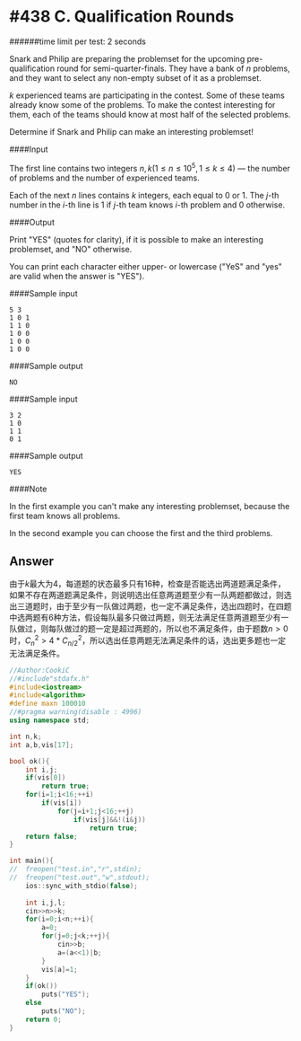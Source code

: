 # #438 C. Qualification Rounds

######time limit per test: 2 seconds

Snark and Philip are preparing the problemset for the upcoming pre-qualification round for semi-quarter-finals. They have a bank of $n$ problems, and they want to select any non-empty subset of it as a problemset.

$k$ experienced teams are participating in the contest. Some of these teams already know some of the problems. To make the contest interesting for them, each of the teams should know at most half of the selected problems.

Determine if Snark and Philip can make an interesting problemset!

####Input

The first line contains two integers $n, k (1 \le n \le 10^5, 1 \le k \le 4)$ — the number of problems and the number of experienced teams.

Each of the next $n$ lines contains $k$ integers, each equal to 0 or 1. The $j$-th number in the $i$-th line is 1 if $j$-th team knows $i$-th problem and 0 otherwise.

####Output

Print "YES" (quotes for clarity), if it is possible to make an interesting problemset, and "NO" otherwise.

You can print each character either upper- or lowercase ("YeS" and "yes" are valid when the answer is "YES").

####Sample input

```
5 3
1 0 1
1 1 0
1 0 0
1 0 0
1 0 0
```

####Sample output

```
NO
```

####Sample input

```
3 2
1 0
1 1
0 1
```

####Sample output

```
YES
```

####Note

In the first example you can't make any interesting problemset, because the first team knows all problems.

In the second example you can choose the first and the third problems.

## Answer

由于$k$最大为4，每道题的状态最多只有16种，检查是否能选出两道题满足条件，如果不存在两道题满足条件，则说明选出任意两道题至少有一队两题都做过，则选出三道题时，由于至少有一队做过两题，也一定不满足条件，选出四题时，在四题中选两题有6种方法，假设每队最多只做过两题，则无法满足任意两道题至少有一队做过，则每队做过的题一定是超过两题的，所以也不满足条件，由于题数$n>0$时，$C^2_n>4*C^2_{n/2}$，所以选出任意两题无法满足条件的话，选出更多题也一定无法满足条件。

```c++
//Author:CookiC
//#include"stdafx.h"
#include<iostream>
#include<algorithm>
#define maxn 100010
//#pragma warning(disable : 4996)
using namespace std;

int n,k;
int a,b,vis[17];

bool ok(){
	int i,j;
	if(vis[0])
		return true;
	for(i=1;i<16;++i)
		if(vis[i])
			for(j=i+1;j<16;++j)
				if(vis[j]&&!(i&j))
					return true;
	return false;
}

int main(){
//	freopen("test.in","r",stdin);
//	freopen("test.out","w",stdout);
	ios::sync_with_stdio(false);
	
	int i,j,l;
	cin>>n>>k;
	for(i=0;i<n;++i){
		a=0;
		for(j=0;j<k;++j){
			cin>>b;
			a=(a<<1)|b;
		}
		vis[a]=1;
	}
	if(ok())
		puts("YES");
	else
		puts("NO");
	return 0;
}
```
